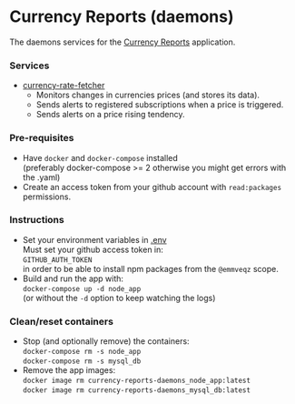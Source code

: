# Currency Reports (daemons)

The daemons services for the [Currency Reports](https://github.com/emmveqz/currency-reports) application.

### Services

 - [currency-rate-fetcher](./src/currency-rate-fetcher.ts)  
   - Monitors changes in currencies prices (and stores its data).
   - Sends alerts to registered subscriptions when a price is triggered.
   - Sends alerts on a price rising tendency.


### Pre-requisites

 - Have `docker` and `docker-compose` installed  
   (preferably docker-compose >= 2 otherwise you might get errors with the .yaml)
 - Create an access token from your github account with `read:packages` permissions.


### Instructions

 - Set your environment variables in [.env](./.env)  
   Must set your github access token in:  
   `GITHUB_AUTH_TOKEN`  
   in order to be able to install npm packages from the `@emmveqz` scope.
 - Build and run the app with:  
   `docker-compose up -d node_app`  
   (or without the `-d` option to keep watching the logs)


### Clean/reset containers
 - Stop (and optionally remove) the containers:  
   `docker-compose rm -s node_app`  
   `docker-compose rm -s mysql_db`
 - Remove the app images:  
   `docker image rm currency-reports-daemons_node_app:latest`  
   `docker image rm currency-reports-daemons_mysql_db:latest`
